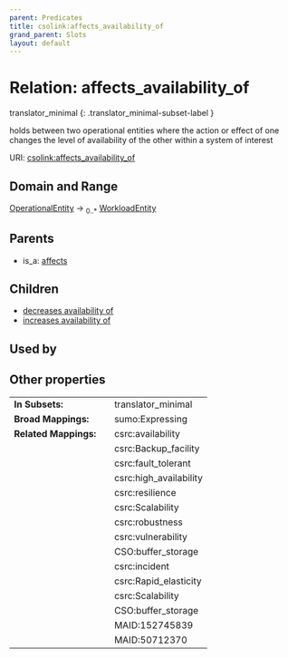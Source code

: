 ```yaml
---
parent: Predicates
title: csolink:affects_availability_of
grand_parent: Slots
layout: default
---
```


# Relation: affects_availability_of

translator_minimal
{: .translator_minimal-subset-label }


holds between two operational entities where the action or effect of one changes the level of availability of the other within a system of interest

URI: [csolink:affects_availability_of](https://w3id.org/csolink/vocab/affects_availability_of)

## Domain and Range

[OperationalEntity](OperationalEntity.md) ->  <sub>0..*</sub> [WorkloadEntity](WorkloadEntity.md)

## Parents

 *  is_a: [affects](affects.md)

## Children

 *  [decreases availability of](decreases_availability_of.md)
 *  [increases availability of](increases_availability_of.md)

## Used by


## Other properties

|  |  |  |
| --- | --- | --- |
| **In Subsets:** | | translator_minimal |
| **Broad Mappings:** | | sumo:Expressing |
| **Related Mappings:** | | csrc:availability |
|  | | csrc:Backup_facility |
|  | | csrc:fault_tolerant |
|  | | csrc:high_availability |
|  | | csrc:resilience |
|  | | csrc:Scalability |
|  | | csrc:robustness |
|  | | csrc:vulnerability |
|  | | CSO:buffer_storage |
|  | | csrc:incident |
|  | | csrc:Rapid_elasticity |
|  | | csrc:Scalability |
|  | | CSO:buffer_storage |
|  | | MAID:152745839 |
|  | | MAID:50712370 |

